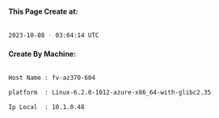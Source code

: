 
   
#### This Page Create at:

```bash

2023-10-08 - 03:04:14 UTC

```

#### Create By Machine:

```bash

Host Name : fv-az370-604

platform  : Linux-6.2.0-1012-azure-x86_64-with-glibc2.35

Ip Local  : 10.1.0.48

```

